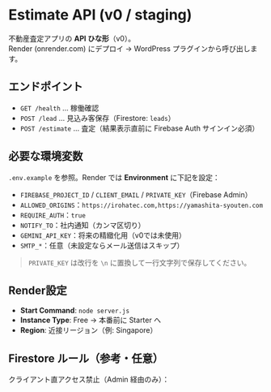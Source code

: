 # Estimate API (v0 / staging)

不動産査定アプリの **API ひな形**（v0）。  
Render (onrender.com) にデプロイ → WordPress プラグインから呼び出します。

## エンドポイント

- `GET /health` … 稼働確認
- `POST /lead` … 見込み客保存（Firestore: `leads`）
- `POST /estimate` … 査定（結果表示直前に Firebase Auth サインイン必須）

## 必要な環境変数

`.env.example` を参照。Render では **Environment** に下記を設定：

- `FIREBASE_PROJECT_ID` / `CLIENT_EMAIL` / `PRIVATE_KEY`（Firebase Admin）
- `ALLOWED_ORIGINS`：`https://irohatec.com,https://yamashita-syouten.com`
- `REQUIRE_AUTH`：`true`
- `NOTIFY_TO`：社内通知（カンマ区切り）
- `GEMINI_API_KEY`：将来の精緻化用（v0では未使用）
- `SMTP_*`：任意（未設定ならメール送信はスキップ）

> `PRIVATE_KEY` は改行を `\n` に置換して一行文字列で保存してください。

## Render設定

- **Start Command**: `node server.js`
- **Instance Type**: Free → 本番前に Starter へ
- **Region**: 近接リージョン（例: Singapore）

## Firestore ルール（参考・任意）
クライアント直アクセス禁止（Admin 経由のみ）：

